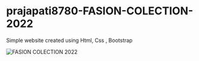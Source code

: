 # prajapati8780-FASION-COLECTION-2022
Simple website created using Html, Css , Bootstrap


![FASION COLECTION 2022](https://user-images.githubusercontent.com/114645429/194931538-bb86c96a-9840-4053-8031-c568bf7a02a7.png)

